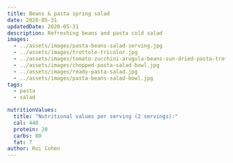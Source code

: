 ```yaml
---
title: Beans & pasta spring salad
date: 2020-05-31
updatedDate: 2020-05-31
description: Refreshing beans and pasta cold salad
images:
  - ../assets/images/pasta-beans-salad-serving.jpg
  - ../assets/images/trottole-tricolor.jpg
  - ../assets/images/tomato-zucchini-arugula-beans-sun-dried-pasta-trottole.jpg
  - ../assets/images/chopped-pasta-salad-bowl.jpg
  - ../assets/images/ready-pasta-salad.jpg
  - ../assets/images/pasta-beans-salad-bowl.jpg
tags:
  - pasta
  - salad

nutritionValues:
  title: "Nutritional values per serving (2 servings):"
  cal: 448
  protein: 20
  carbs: 80
  fat: 7
author: Roi Cohen
---
```


<PrintView fileName="beans-n-pasta-spring-salad"/>
